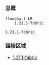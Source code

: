 ### 总概

```mermaid
flowchart LR
    1.21.1-fabric
```

```
1.21.1-fabric
```

### 链接区域

- [1.21.1-fabric](/projects/1.21-fabric/assets/modrinth-handy/handytools)